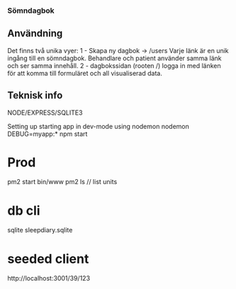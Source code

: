### Sömndagbok

## Användning
Det finns två unika vyer:
1 - Skapa ny dagbok -> /users
Varje länk är en unik ingång till en sömndagbok. Behandlare och patient använder samma länk och ser samma innehåll.
2 - dagbokssidan (rooten /) logga in med länken för att komma till formuläret och all visualiserad data.

## Teknisk info
NODE/EXPRESS/SQLITE3

Setting up 
starting app in dev-mode using nodemon
nodemon DEBUG=myapp:* npm start

# Prod
pm2 start bin/www 
pm2 ls // list units

# db cli
sqlite sleepdiary.sqlite

# seeded client
http://localhost:3001/39/123
